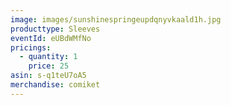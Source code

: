 ```yaml
---
image: images/sunshinespringeupdqnyvkaald1h.jpg
producttype: Sleeves
eventId: eUBdWMfNo
pricings:
  - quantity: 1
    price: 25
asin: s-q1teU7oA5
merchandise: comiket
---
```

